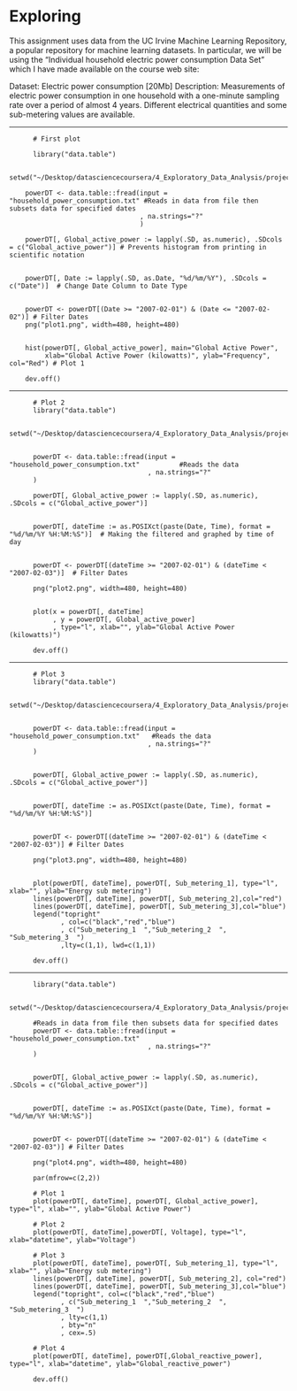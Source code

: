 # Exploring

This assignment uses data from the UC Irvine Machine Learning Repository, a popular repository for machine learning datasets. In particular, we will be using the “Individual household electric power consumption Data Set” which I have made available on the course web site:

Dataset: Electric power consumption [20Mb]
Description: Measurements of electric power consumption in one household with a one-minute sampling rate over a period of almost 4 years. Different electrical quantities and some sub-metering values are available.

______

          # First plot

          library("data.table")

        setwd("~/Desktop/datasciencecoursera/4_Exploratory_Data_Analysis/project/data")

        powerDT <- data.table::fread(input = "household_power_consumption.txt" #Reads in data from file then subsets data for specified dates
                                     , na.strings="?"
                                     )

        powerDT[, Global_active_power := lapply(.SD, as.numeric), .SDcols = c("Global_active_power")] # Prevents histogram from printing in scientific notation


        powerDT[, Date := lapply(.SD, as.Date, "%d/%m/%Y"), .SDcols = c("Date")]  # Change Date Column to Date Type


        powerDT <- powerDT[(Date >= "2007-02-01") & (Date <= "2007-02-02")] # Filter Dates 
        png("plot1.png", width=480, height=480)


        hist(powerDT[, Global_active_power], main="Global Active Power", 
             xlab="Global Active Power (kilowatts)", ylab="Frequency", col="Red") # Plot 1

        dev.off()
        
______


          # Plot 2       
          library("data.table")

          setwd("~/Desktop/datasciencecoursera/4_Exploratory_Data_Analysis/project/data")


          powerDT <- data.table::fread(input = "household_power_consumption.txt"          #Reads the data 
                                       , na.strings="?"
          )

          powerDT[, Global_active_power := lapply(.SD, as.numeric), .SDcols = c("Global_active_power")]


          powerDT[, dateTime := as.POSIXct(paste(Date, Time), format = "%d/%m/%Y %H:%M:%S")]  # Making the filtered and graphed by time of day


          powerDT <- powerDT[(dateTime >= "2007-02-01") & (dateTime < "2007-02-03")]  # Filter Dates 

          png("plot2.png", width=480, height=480)


          plot(x = powerDT[, dateTime]
               , y = powerDT[, Global_active_power]
               , type="l", xlab="", ylab="Global Active Power (kilowatts)")

          dev.off()

______

          # Plot 3
          library("data.table")

          setwd("~/Desktop/datasciencecoursera/4_Exploratory_Data_Analysis/project/data")

         
          powerDT <- data.table::fread(input = "household_power_consumption.txt"   #Reads the data
                                       , na.strings="?"
          )

          
          powerDT[, Global_active_power := lapply(.SD, as.numeric), .SDcols = c("Global_active_power")]

          
          powerDT[, dateTime := as.POSIXct(paste(Date, Time), format = "%d/%m/%Y %H:%M:%S")]

           
          powerDT <- powerDT[(dateTime >= "2007-02-01") & (dateTime < "2007-02-03")] # Filter Dates

          png("plot3.png", width=480, height=480)


          plot(powerDT[, dateTime], powerDT[, Sub_metering_1], type="l", xlab="", ylab="Energy sub metering")
          lines(powerDT[, dateTime], powerDT[, Sub_metering_2],col="red")
          lines(powerDT[, dateTime], powerDT[, Sub_metering_3],col="blue")
          legend("topright"
                 , col=c("black","red","blue")
                 , c("Sub_metering_1  ","Sub_metering_2  ", "Sub_metering_3  ")
                 ,lty=c(1,1), lwd=c(1,1))

          dev.off()


______

          library("data.table")

          setwd("~/Desktop/datasciencecoursera/4_Exploratory_Data_Analysis/project/data")

          #Reads in data from file then subsets data for specified dates
          powerDT <- data.table::fread(input = "household_power_consumption.txt"
                                       , na.strings="?"
          )


          powerDT[, Global_active_power := lapply(.SD, as.numeric), .SDcols = c("Global_active_power")]


          powerDT[, dateTime := as.POSIXct(paste(Date, Time), format = "%d/%m/%Y %H:%M:%S")]


          powerDT <- powerDT[(dateTime >= "2007-02-01") & (dateTime < "2007-02-03")] # Filter Dates 

          png("plot4.png", width=480, height=480)

          par(mfrow=c(2,2))

          # Plot 1
          plot(powerDT[, dateTime], powerDT[, Global_active_power], type="l", xlab="", ylab="Global Active Power")

          # Plot 2
          plot(powerDT[, dateTime],powerDT[, Voltage], type="l", xlab="datetime", ylab="Voltage")

          # Plot 3
          plot(powerDT[, dateTime], powerDT[, Sub_metering_1], type="l", xlab="", ylab="Energy sub metering")
          lines(powerDT[, dateTime], powerDT[, Sub_metering_2], col="red")
          lines(powerDT[, dateTime], powerDT[, Sub_metering_3],col="blue")
          legend("topright", col=c("black","red","blue")
                 , c("Sub_metering_1  ","Sub_metering_2  ", "Sub_metering_3  ")
                 , lty=c(1,1)
                 , bty="n"
                 , cex=.5) 

          # Plot 4
          plot(powerDT[, dateTime], powerDT[,Global_reactive_power], type="l", xlab="datetime", ylab="Global_reactive_power")

          dev.off()
